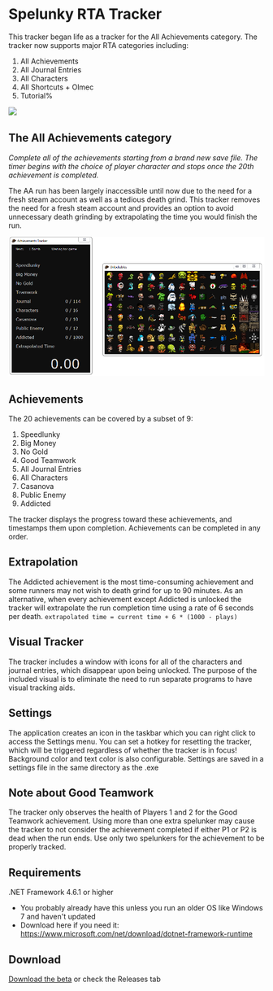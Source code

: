 # Spelunky RTA Tracker
This tracker began life as a tracker for the All Achievements category. The tracker now supports major RTA categories including:
1. All Achievements
2. All Journal Entries
3. All Characters
4. All Shortcuts + Olmec
5. Tutorial%

<img src="https://github.com/Sawrr/Spelunky-RTA-Tracker/blob/master/SpelunkyRTATracker_ASO.png" width=321>

## The All Achievements category
*Complete all of the achievements starting from a brand new save file. The timer begins with the choice of player character and stops once the 20th achievement is completed.*

The AA run has been largely inaccessible until now due to the need for a fresh steam account as well as a tedious death grind. This tracker removes the need for a fresh steam account and provides an option to avoid unnecessary death grinding by extrapolating the time you would finish the run.

<img src="https://github.com/Sawrr/Spelunky-AllAchievements/blob/master/tracker-windows-update.PNG">

## Achievements
The 20 achievements can be covered by a subset of 9:
1. Speedlunky
2. Big Money
3. No Gold
4. Good Teamwork
5. All Journal Entries
6. All Characters
7. Casanova
8. Public Enemy
9. Addicted

The tracker displays the progress toward these achievements, and timestamps them upon completion. Achievements can be completed in any order.

## Extrapolation
The Addicted achievement is the most time-consuming achievement and some runners may not wish to death grind for up to 90 minutes. As an alternative, when every achievement except Addicted is unlocked the tracker will extrapolate the run completion time using a rate of 6 seconds per death. `extrapolated time = current time + 6 * (1000 - plays)`

## Visual Tracker
The tracker includes a window with icons for all of the characters and journal entries, which disappear upon being unlocked. The purpose of the included visual is to eliminate the need to run separate programs to have visual tracking aids.

## Settings
The application creates an icon in the taskbar which you can right click to access the Settings menu. You can set a hotkey for resetting the tracker, which will be triggered regardless of whether the tracker is in focus! Background color and text color is also configurable. Settings are saved in a settings file in the same directory as the .exe

## Note about Good Teamwork
The tracker only observes the health of Players 1 and 2 for the Good Teamwork achievement. Using more than one extra spelunker may cause the tracker to not consider the achievement completed if either P1 or P2 is dead when the run ends. Use only two spelunkers for the achievement to be properly tracked.

## Requirements
.NET Framework 4.6.1 or higher
- You probably already have this unless you run an older OS like Windows 7 and haven't updated
- Download here if you need it: https://www.microsoft.com/net/download/dotnet-framework-runtime

## Download
[Download the beta](https://github.com/Sawrr/Spelunky-RTA-Tracker/releases/download/1.9.0/SpelunkyRTATracker.exe) or check the Releases tab
